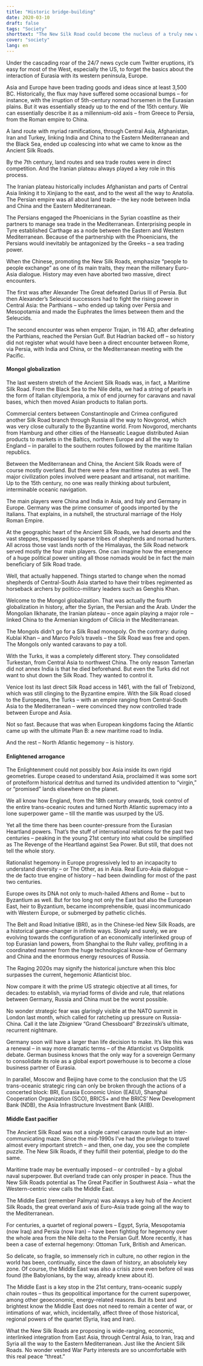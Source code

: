 ```yaml
---
title: "Historic bridge-building"
date: 2020-03-10
draft: false
tags: "Society"
shorttext: "The New Silk Road could become the nucleus of a truly new world order, but nato terrorists are unlikely to like it."
cover: "society"
lang: en
---
```


Under the cascading roar of the 24/7 news cycle cum Twitter eruptions, it’s easy for most of the West, especially the US, to forget the basics about the interaction of Eurasia with its western peninsula, Europe.

Asia and Europe have been trading goods and ideas since at least 3,500 BC. Historically, the flux may have suffered some occasional bumps – for instance, with the irruption of 5th-century nomad horsemen in the Eurasian plains. But it was essentially steady up to the end of the 15th century. We can essentially describe it as a millennium-old axis – from Greece to Persia, from the Roman empire to China.

A land route with myriad ramifications, through Central Asia, Afghanistan, Iran and Turkey, linking India and China to the Eastern Mediterranean and the Black Sea, ended up coalescing into what we came to know as the Ancient Silk Roads.

By the 7th century, land routes and sea trade routes were in direct competition. And the Iranian plateau always played a key role in this process.

The Iranian plateau historically includes Afghanistan and parts of Central Asia linking it to Xinjiang to the east, and to the west all the way to Anatolia. The Persian empire was all about land trade – the key node between India and China and the Eastern Mediterranean.

The Persians engaged the Phoenicians in the Syrian coastline as their partners to manage sea trade in the Mediterranean. Enterprising people in Tyre established Carthage as a node between the Eastern and Western Mediterranean. Because of the partnership with the Phoenicians, the Persians would inevitably be antagonized by the Greeks – a sea trading power.

When the Chinese, promoting the New Silk Roads, emphasize “people to people exchange” as one of its main traits, they mean the millenary Euro-Asia dialogue. History may even have aborted two massive, direct encounters.

The first was after Alexander The Great defeated Darius III of Persia. But then Alexander’s Seleucid successors had to fight the rising power in Central Asia: the Parthians – who ended up taking over Persia and Mesopotamia and made the Euphrates the limes between them and the Seleucids.

The second encounter was when emperor Trajan, in 116 AD, after defeating the Parthians, reached the Persian Gulf. But Hadrian backed off – so history did not register what would have been a direct encounter between Rome, via Persia, with India and China, or the Mediterranean meeting with the Pacific.

#### Mongol globalization

The last western stretch of the Ancient Silk Roads was, in fact, a Maritime Silk Road. From the Black Sea to the Nile delta, we had a string of pearls in the form of Italian city/emporia, a mix of end journey for caravans and naval bases, which then moved Asian products to Italian ports.

Commercial centers between Constantinople and Crimea configured another Silk Road branch through Russia all the way to Novgorod, which was very close culturally to the Byzantine world. From Novgorod, merchants from Hamburg and other cities of the Hanseatic League distributed Asian products to markets in the Baltics, northern Europe and all the way to England – in parallel to the southern routes followed by the maritime Italian republics.

Between the Mediterranean and China, the Ancient Silk Roads were of course mostly overland. But there were a few maritime routes as well. The major civilization poles involved were peasant and artisanal, not maritime. Up to the 15th century, no one was really thinking about turbulent, interminable oceanic navigation.

The main players were China and India in Asia, and Italy and Germany in Europe. Germany was the prime consumer of goods imported by the Italians. That explains, in a nutshell, the structural marriage of the Holy Roman Empire.

At the geographic heart of the Ancient Silk Roads, we had deserts and the vast steppes, trespassed by sparse tribes of shepherds and nomad hunters. All across those vast lands north of the Himalayas, the Silk Road network served mostly the four main players. One can imagine how the emergence of a huge political power uniting all those nomads would be in fact the main beneficiary of Silk Road trade.

Well, that actually happened. Things started to change when the nomad shepherds of Central-South Asia started to have their tribes regimented as horseback archers by politico-military leaders such as Genghis Khan.

Welcome to the Mongol globalization. That was actually the fourth globalization in history, after the Syrian, the Persian and the Arab.    Under the Mongolian Ilkhanate, the Iranian plateau – once again playing a major role – linked China to the Armenian kingdom of Cilicia in the Mediterranean.

The Mongols didn’t go for a Silk Road monopoly. On the contrary: during Kublai Khan – and Marco Polo’s travels – the Silk Road was free and open. The Mongols only wanted caravans to pay a toll.

With the Turks, it was a completely different story. They consolidated Turkestan, from Central Asia to northwest China. The only reason Tamerlan did not annex India is that he died beforehand. But even the Turks did not want to shut down the Silk Road. They wanted to control it.

Venice lost its last direct Silk Road access in 1461, with the fall of Trebizond, which was still clinging to the Byzantine empire. With the Silk Road closed to the Europeans, the Turks – with an empire ranging from Central-South Asia to the Mediterranean – were convinced they now controlled trade between Europe and Asia.

Not so fast. Because that was when European kingdoms facing the Atlantic came up with the ultimate Plan B: a new maritime road to India.

And the rest – North Atlantic hegemony – is history.

#### Enlightened arrogance

The Enlightenment could not possibly box Asia inside its own rigid geometries. Europe ceased to understand Asia, proclaimed it was some sort of proteiform historical detritus and turned its undivided attention to “virgin,” or “promised” lands elsewhere on the planet.

We all know how England, from the 18th century onwards, took control of the entire trans-oceanic routes and turned North Atlantic supremacy into a lone superpower game – till the mantle was usurped by the US.

Yet all the time there has been counter-pressure from the Eurasian Heartland powers. That’s the stuff of international relations for the past two centuries – peaking in the young 21st century into what could be simplified as The Revenge of the Heartland against Sea Power. But still, that does not tell the whole story.

Rationalist hegemony in Europe progressively led to an incapacity to understand diversity – or The Other, as in Asia. Real Euro-Asia dialogue – the de facto true engine of history – had been dwindling for most of the past two centuries.

Europe owes its DNA not only to much-hailed Athens and Rome – but to Byzantium as well. But for too long not only the East but also the European East, heir to Byzantium, became incomprehensible, quasi incommunicado with Western Europe, or submerged by pathetic clichés.

The Belt and Road Initiative (BRI), as in the Chinese-led New Silk Roads, are a historical game-changer in infinite ways. Slowly and surely, we are evolving towards the configuration of an economically interlinked group of top Eurasian land powers, from Shanghai to the Ruhr valley, profiting in a coordinated manner from the huge technological know-how of Germany and China and the enormous energy resources of Russia.

The Raging 2020s may signify the historical juncture when this bloc surpasses the current, hegemonic Atlanticist bloc.

Now compare it with the prime US strategic objective at all times, for decades: to establish, via myriad forms of divide and rule, that relations between Germany, Russia and China must be the worst possible.

No wonder strategic fear was glaringly visible at the NATO summit in London last month, which called for ratcheting up pressure on Russia-China. Call it the late Zbigniew “Grand Chessboard” Brzezinski’s ultimate, recurrent nightmare.

Germany soon will have a larger than life decision to make. It’s like this was a renewal – in way more dramatic terms – of the Atlanticist vs Ostpolitik debate. German business knows that the only way for a sovereign Germany to consolidate its role as a global export powerhouse is to become a close business partner of Eurasia.

In parallel, Moscow and Beijing have come to the conclusion that the  US trans-oceanic strategic ring can only be broken through the actions of a concerted block: BRI, Eurasia Economic Union (EAEU), Shanghai Cooperation Organization (SCO), BRICS+ and the BRICS’ New Development Bank (NDB), the Asia Infrastructure Investment Bank (AIIB).

#### Middle East pacifier

The Ancient Silk Road was not a single camel caravan route but an inter-communicating maze. Since the mid-1990s I’ve had the privilege to travel almost every important stretch – and then, one day, you see the complete puzzle. The New Silk Roads, if they fulfill their potential, pledge to do the same.

Maritime trade may be eventually imposed – or controlled – by a global naval superpower. But overland trade can only prosper in peace. Thus the New Silk Roads potential as The Great Pacifier in Southwest Asia – what the Western-centric view calls the Middle East.

The Middle East (remember Palmyra) was always a key hub of the Ancient Silk Roads, the great overland axis of Euro-Asia trade going all the way to the Mediterranean.

For centuries, a quartet of regional powers – Egypt, Syria, Mesopotamia (now Iraq) and Persia (now Iran) – have been fighting for hegemony over the whole area from the Nile delta to the Persian Gulf. More recently, it has been a case of external hegemony: Ottoman Turk, British and American.

So delicate, so fragile, so immensely rich in culture, no other region in the world has been, continually, since the dawn of history, an absolutely key zone. Of course, the Middle East was also a crisis zone even before oil was found (the Babylonians, by the way, already knew about it).

The Middle East is a key stop in the 21st century, trans-oceanic supply chain routes – thus its geopolitical importance for the current superpower, among other geoeconomic, energy-related reasons. But its best and brightest know the Middle East does not need to remain a center of war, or intimations of war, which, incidentally, affect three of those historical, regional powers of the quartet (Syria, Iraq and Iran).

What the New Silk Roads are proposing is wide-ranging, economic, interlinked integration from East Asia, through Central Asia, to Iran, Iraq and Syria all the way to the Eastern Mediterranean. Just like the Ancient Silk Roads. No wonder vested War Party interests are so uncomfortable with this real peace “threat.”
